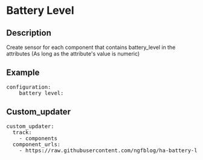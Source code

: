 <h1>Battery Level</h1>
<h2>Description</h2>
Create sensor for each component that contains battery_level in the attributes (As long as the attribute's value is numeric)

<h2>Example</h2>
<pre>
configuration: 
    battery_level:
</pre>

<h2>Custom_updater</h2>
<pre>
custom_updater:
  track:
    - components
  component_urls:
    - https://raw.githubusercontent.com/ngfblog/ha-battery-level/master/battery_level.json
</pre>

